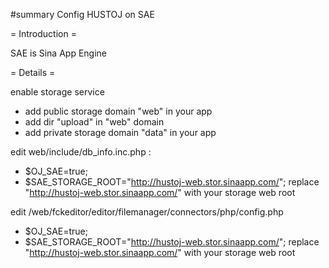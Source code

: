 #summary Config HUSTOJ on SAE

= Introduction =

SAE is Sina App Engine


= Details =

enable storage service
  * add public storage domain "web" in your app
  * add dir "upload" in "web" domain
  * add private storage domain "data" in your app

edit web/include/db_info.inc.php :
  * $OJ_SAE=true;
  * $SAE_STORAGE_ROOT="http://hustoj-web.stor.sinaapp.com/"; replace "http://hustoj-web.stor.sinaapp.com/" with your storage web root

edit /web/fckeditor/editor/filemanager/connectors/php/config.php
  * $OJ_SAE=true;
  * $SAE_STORAGE_ROOT="http://hustoj-web.stor.sinaapp.com/"; replace "http://hustoj-web.stor.sinaapp.com/" with your storage web root